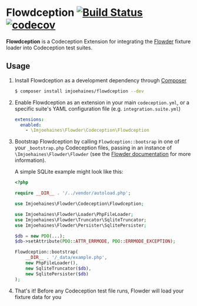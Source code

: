 # Flowdception [![Build Status](https://travis-ci.org/imjoehaines/flowdception.svg?branch=master)](https://travis-ci.org/imjoehaines/flowdception) [![codecov](https://codecov.io/gh/imjoehaines/flowdception/branch/master/graph/badge.svg)](https://codecov.io/gh/imjoehaines/flowdception)

**Flowdception** is a Codeception Extension for integrating the [Flowder](https://github.com/imjoehaines/flowder) fixture loader into Codeception test suites.

## Usage

1. Install Flowdception as a development dependency through [Composer](https://getcomposer.org/)

   ```sh
   $ composer install imjoehaines/flowdception --dev
   ```

2. Enable Flowdception as an extension in your main `codeception.yml`, or a specific suite's YAML configuration file (e.g. `integration.suite.yml`)

   ```yaml
   extensions:
     enabled:
       - \Imjoehaines\Flowder\Codeception\Flowdception
   ```

3. Bootstrap Flowdception by calling `Flowdception::bootsrap` in one of your `_bootstrap.php` Codeception files, passing in an instance of `\Imjoehaines\Flowder\Flowder` (see the [Flowder documentation](https://github.com/imjoehaines/flowder) for more information).

   A simple SQLite example might look like this:

   ```php
   <?php

   require __DIR__ . '/../vendor/autoload.php';

   use Imjoehaines\Flowder\Codeception\Flowdception;

   use Imjoehaines\Flowder\Loader\PhpFileLoader;
   use Imjoehaines\Flowder\Truncator\SqliteTruncator;
   use Imjoehaines\Flowder\Persister\SqlitePersister;

   $db = new PDO(...);
   $db->setAttribute(PDO::ATTR_ERRMODE, PDO::ERRMODE_EXCEPTION);

   Flowdception::bootstrap(
       __DIR__ . '/_data/example.php',
       new PhpFileLoader(),
       new SqliteTruncator($db),
       new SqlitePersister($db)
   );
   ```

4. That's it! Before any Codeception test file runs, Flowder will load your fixture data for you
